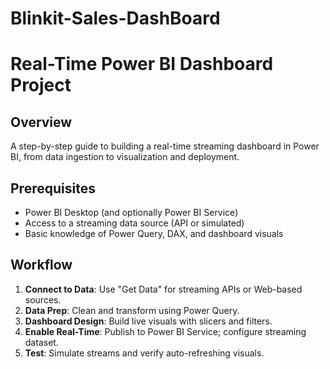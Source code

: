 # Blinkit-Sales-DashBoard

# Real-Time Power BI Dashboard Project

## Overview
A step-by-step guide to building a real-time streaming dashboard in Power BI, from data ingestion to visualization and deployment.

## Prerequisites
- Power BI Desktop (and optionally Power BI Service)
- Access to a streaming data source (API or simulated)
- Basic knowledge of Power Query, DAX, and dashboard visuals

## Workflow
1. **Connect to Data**: Use "Get Data" for streaming APIs or Web-based sources.
2. **Data Prep**: Clean and transform using Power Query.
3. **Dashboard Design**: Build live visuals with slicers and filters.
4. **Enable Real-Time**: Publish to Power BI Service; configure streaming dataset.
5. **Test**: Simulate streams and verify auto-refreshing visuals.
